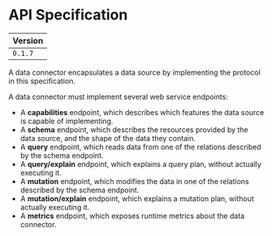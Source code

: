# API Specification

| Version |
|---------|
| `0.1.7`   |

A data connector encapsulates a data source by implementing the protocol in this specification.

A data connector must implement several web service endpoints:

- A __capabilities__ endpoint, which describes which features the data source is capable of implementing.
- A __schema__ endpoint, which describes the resources provided by the data source, and the shape of the data they contain.
- A __query__ endpoint, which reads data from one of the relations described by the schema endpoint.
- A __query/explain__ endpoint, which explains a query plan, without actually executing it.
- A __mutation__ endpoint, which modifies the data in one of the relations described by the schema endpoint.
- A __mutation/explain__ endpoint, which explains a mutation plan, without actually executing it.
- A __metrics__ endpoint, which exposes runtime metrics about the data connector.
